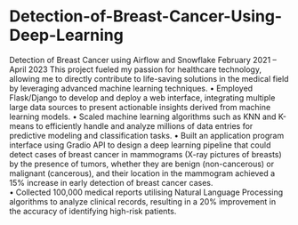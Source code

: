 # Detection-of-Breast-Cancer-Using-Deep-Learning
Detection of Breast Cancer using Airflow and Snowflake                                                          February 2021 – April 2023
This project fueled my passion for healthcare technology, allowing me to directly contribute to life-saving solutions in the medical field by leveraging advanced machine learning techniques.
•	Employed Flask/Django to develop and deploy a web interface, integrating multiple large data sources to present actionable insights derived from machine learning models.
•	Scaled machine learning algorithms such as KNN and K-means to efficiently handle and analyze millions of data entries for predictive modeling and classification tasks.
•	Built an application program interface using Gradio API to design a deep learning pipeline that could detect cases of breast cancer in mammograms (X-ray pictures of breasts) by the presence of tumors, whether they are benign (non-cancerous) or malignant (cancerous), and their location in the mammogram achieved a 15% increase in early detection of breast cancer cases.  
•	Collected 100,000 medical reports utilising Natural Language Processing algorithms to analyze clinical records, resulting in a 20% improvement in the accuracy of identifying high-risk patients.  
